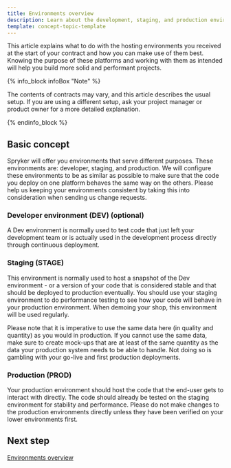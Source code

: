```yaml
---
title: Environments overview
description: Learn about the development, staging, and production environments of the Spryker Cloud Commerce OS
template: concept-topic-template
---
```


This article explains what to do with the hosting environments you received at the start of your contract and how you can make use of them best. Knowing the purpose of these platforms and working with them as intended will help you build more solid and performant projects.

{% info_block infoBox "Note" %}

The contents of contracts may vary, and this article describes the usual setup. If you are using a different setup, ask your project manager or product owner for a more detailed explanation.

{% endinfo_block %}

## Basic concept
Spryker will offer you environments that serve different purposes. These environments are: developer, staging, and production. We will configure these environments to be as similar as possible to make sure that the code you deploy on one platform behaves the same way on the others. Please help us keeping your environments consistent by taking this into consideration when sending us change requests.

### Developer environment (DEV) (optional)
A Dev environment is normally used to test code that just left your development team or is actually used in the development process directly through continuous deployment.

### Staging (STAGE)
This environment is normally used to host a snapshot of the Dev environment - or a version of your code that is considered stable and that should be deployed to production eventually. You should use your staging environment to do performance testing to see how your code will behave in your production environment. When demoing your shop, this environment will be used regularly.

Please note that it is imperative to use the same data here (in quality and quantity) as you would in production. If you cannot use the same data, make sure to create mock-ups that are at least of the same quantity as the data your production system needs to be able to handle.  Not doing so is gambling with your go-live and first production deployments.

### Production (PROD)

Your production environment should host the code that the end-user gets to interact with directly. The code should already be tested on the staging environment for stability and performance. Please do not make changes to the production environments directly unless they have been verified on your lower environments first.

## Next step
[Environments overview](/docs/cloud/dev/spryker-cloud-commerce-os/environments-overview.html)
